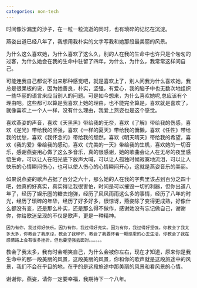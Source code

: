 ```yaml
---
categories: non-tech
---
```

时间像沙漏里的沙子，在一粒一粒流逝的同时，也有琐碎的记忆在沉淀。

   燕姿出道已经八年了，我想用我朴实的文字写我和她那段最美丽的风景。

   为什么这么喜欢她，为什么喜欢了这么久，别的人在我的生命中也许只是个匆匆的过客，为什么她会在我的生命中驻留了四年，为什么，为什么，我常常这样问自己。

   可能连我自己都说不出来那种感觉吧，就是喜欢上了，别人问我为什么喜欢她，我总是很呆板的说，因为她善良，朴实，坚强，有爱心，我的脑子中也无数次地组织一些华丽的语言来应当别人的问题。可是如今想来，为什么喜欢她呢,总应该有个理由吧。这些都可以算是我喜欢上她的理由，也不能完全算是，喜欢就是喜欢了，就像喜欢上一个人一样，没有什么理由，我爱上燕姿也是这个感觉。

   喜欢燕姿的声音，喜欢《天黑黑》带给我的无奈，喜欢《了解》带给我的伤感，喜欢《逆光》带给我的坚强，喜欢《一样的夏天》带给我的慵懒，喜欢《任性》带给我的忧愁，喜欢《我怀念的》带给我的颓然，喜欢《明天晴天》带给我的希望，喜欢《我的爱》带给我的感动，喜欢《完美的一天》带给我的生机，喜欢她的一切音乐，感谢燕姿用心做了这么多音乐，真的很感谢，她的歌曲会让人在无尽的夜里感悟生命，可以让人在阳光底下放声大喊，可以让人孤独时候寂寞地流泪，可以让人快乐的心情瞬间伤心，也可以使人伤心的心情瞬间开心，这就是燕姿音乐的美丽。

   如果说燕姿的歌声占据了百分之六十，那么她的人在我的字典里该占到百分之四十吧，她真的好真实，真实得让我很害怕，时间是可以摧毁一切的利器，但你出道八年了，经历了娱乐圈的糖衣炮弹，经历了风风雨雨这么多的事情，经历了八年的时光，经历了琐碎的年华，经历了好多好多，很惊讶，燕姿除了变得更成熟，好像什么都没有变，还是那么朴实，还是那么得不做作，感谢她没有忘记做自己，谢谢你，你给歌迷呈现的不仅是歌声，更是一种精神。

    因为有你，我过得好快乐。因为有你，我过得好充实。因为有你，我过得好坚强。你教会了我太多太多，你教会了我原谅，教会了我释怀，教会了我要怀着一颗感恩的心去生活，你教会了我在感情路上会有很多挫折，但也要坚强去面对。。。。。。

教会了我太多，我有时会嘲笑自己，为什么会被你左右，现在才知道，原来你是我生命中的那一段美丽的风景，这段美丽的风景，你和你的歌声就是这段旅途中的风景，我们不会在乎目的地，在乎的是这段旅途中那美丽的风景和看风景的心情。

谢谢你，燕姿，请你一定要幸福，我期待下一个八年。
